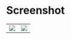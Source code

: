 # Screenshot
<table>
  <tr>
    <td><img src='https://github.com/EHTarek/ostad_flutter/assets/90475460/58a241d1-bbc3-4348-bbfb-d1875cbe7703'/></td>
    <td><img src='https://github.com/EHTarek/ostad_flutter/assets/90475460/6e1f5947-7b09-425f-a287-c39243c04df9'/></td>
  </tr>
</table>
